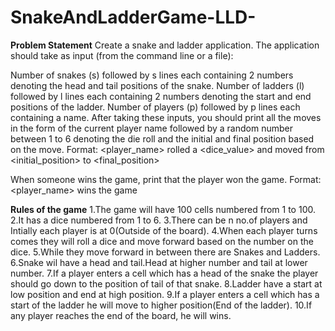 # SnakeAndLadderGame-LLD-
**Problem Statement**
Create a snake and ladder application. The application should take as input (from the command line or a file):

Number of snakes (s) followed by s lines each containing 2 numbers denoting the head and tail positions of the snake.
Number of ladders (l) followed by l lines each containing 2 numbers denoting the start and end positions of the ladder.
Number of players (p) followed by p lines each containing a name.
After taking these inputs, you should print all the moves in the form of the current player name followed by a random number between 1 to 6 denoting the die roll and the initial and final position based on the move.
Format: <player_name> rolled a <dice_value> and moved from <initial_position> to <final_position>

When someone wins the game, print that the player won the game.
Format: <player_name> wins the game

**Rules of the game**
1.The game will have 100 cells numbered from 1 to 100.
2.It has a dice numbered from 1 to 6.
3.There can be n no.of players and Intially each player is at 0(Outside of the board).
4.When each player turns comes they will roll a dice and move forward based on the number on the dice.
5.While they move forward in between there are Snakes and Ladders.
6.Snake wil have a head and tail.Head at higher number and tail at lower number.
7.If a player enters a cell which has a head of the snake the player should go down to the position of tail of that snake.
8.Ladder have a start at low position and end at high position.
9.If a player enters a cell which has a start of the ladder he will move to higher position(End of the ladder).
10.If any player reaches the end of the board, he will wins.
